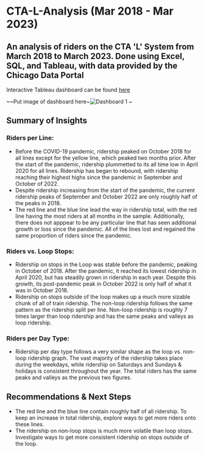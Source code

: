 # CTA-L-Analysis (Mar 2018 - Mar 2023)
## An analysis of riders on the CTA 'L' System from March 2018 to March 2023. Done using Excel, SQL, and Tableau, with data provided by the Chicago Data Portal

Interactive Tableau dashboard can be found [here](https://public.tableau.com/app/profile/david.fuqua/viz/CTALRidershipDashboard/Dashboard1)

~~Put image of dashboard here~![Dashboard 1](https://github.com/d-fuqua/CTA-L-Analysis/assets/68402521/77e3e5be-ec80-463a-be82-663afbedeafd)
~

## Summary of Insights
### Riders per Line:
- Before the COVID-19 pandemic, ridership peaked on October 2018 for all lines except for the yellow line, which peaked two months prior. After the start of the pandemic, ridership plummetted to its all time low in April 2020 for all lines. Ridership has began to rebound, with ridership reaching their highest highs since the pandemic in September and October of 2022.
- Despite ridership increasing from the start of the pandemic, the current ridership peaks of September and October 2022 are only roughly half of the peaks in 2018.
- The red line and the blue line lead the way in ridership total, with the red line having the most riders at all months in the sample. Additionally, there does not apppear to be any particular line that has seen additional growth or loss since the pandemic. All of the lines lost and regained the same proportion of riders since the pandemic.

### Riders vs. Loop Stops:
- Ridership on stops in the Loop was stable before the pandemic, peaking in October of 2018. After the pandemic, it reached its lowest ridership in April 2020, but has steadily grown in ridership in each year. Despite this growth, its post-pandemic peak in October 2022 is only half of what it was in October 2018.
- Ridership on stops outside of the loop makes up a much more sizable chunk of all of train ridership. The non-loop ridership follows the same pattern as the ridership split per line. Non-loop ridership is roughly 7 times larger than loop ridership and has the same peaks and valleys as loop ridership.

### Riders per Day Type:
- Ridership per day type follows a very similar shape as the loop vs. non-loop ridership graph. The vast majority of the ridership takes place during the weekdays, while ridership on Saturdays and Sundays & holidays is consistent throughout the year. The total riders has the same peaks and valleys as the previous two figures.

## Recommendations & Next Steps
- The red line and the blue line contain roughly half of all ridership. To keep an increase in total ridership, explore ways to get more riders onto these lines.
- The ridership on non-loop stops is much more volatile than loop stops. Investigate ways to get more consistent ridership on stops outside of the loop.
